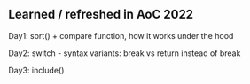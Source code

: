 ## Learned / refreshed in AoC 2022

Day1: sort() + compare function, how it works under the hood

Day2: switch - syntax variants: break vs return instead of break

Day3: include()
